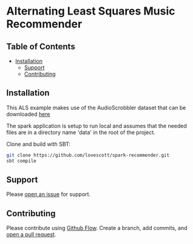 # Alternating Least Squares Music Recommender


## Table of Contents

- [Installation](#installation)
  - [Support](#support)
  - [Contributing](#contributing)

## Installation
  This ALS example makes use of the AudioScrobbler dataset that can be downloaded [here](http://www-etud.iro.umontreal.ca/~bergstrj/audioscrobbler_data.html)

  The spark application is setup to run local and assumes that the needed files are in a directory name 'data' in the root of the project.

  Clone and build with SBT:

  ```sh
  git clone https://github.com/lovescott/spark-recommender.git
  sbt compile
  ```


## Support

  Please [open an issue](https://github.com/lovescott/spark-recommender/issues/new) for support.

## Contributing

  Please contribute using [Github Flow](https://guides.github.com/introduction/flow/). Create a branch, add commits, and [open a pull request](https://github.com/lovescott/spark-recommender/compare).
